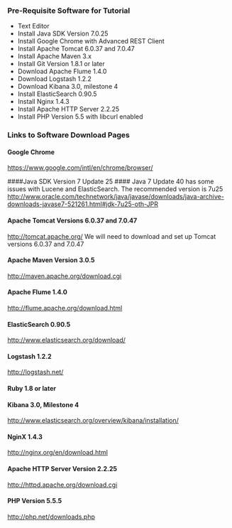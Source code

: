 ### Pre-Requisite Software for Tutorial ###

* Text Editor
* Install Java SDK Version 7.0.25
* Install Google Chrome with Advanced REST Client
* Install Apache Tomcat 6.0.37 and 7.0.47
* Install Apache Maven 3.x
* Install Git Version 1.8.1 or later
* Download Apache Flume 1.4.0
* Download Logstash 1.2.2
* Download Kibana 3.0, milestone 4
* Install ElasticSearch 0.90.5
* Install Nginx 1.4.3
* Install Apache HTTP Server 2.2.25
* Install PHP Version 5.5 with libcurl enabled

### Links to Software Download Pages ###

#### Google Chrome ####
https://www.google.com/intl/en/chrome/browser/

####Java SDK Version 7 Update 25 ####
Java 7 Update 40 has some issues with Lucene and ElasticSearch. The recommended version is 7u25
http://www.oracle.com/technetwork/java/javase/downloads/java-archive-downloads-javase7-521261.html#jdk-7u25-oth-JPR

#### Apache Tomcat Versions 6.0.37 and 7.0.47
http://tomcat.apache.org/
We will need to download and set up Tomcat versions 6.0.37 and 7.0.47

#### Apache Maven Version 3.0.5 ####
http://maven.apache.org/download.cgi

#### Apache Flume 1.4.0 ####
http://flume.apache.org/download.html

#### ElasticSearch 0.90.5 ####
http://www.elasticsearch.org/download/

#### Logstash 1.2.2 ####
http://logstash.net/

#### Ruby 1.8 or later ####

#### Kibana 3.0, Milestone 4 ####
http://www.elasticsearch.org/overview/kibana/installation/

#### NginX 1.4.3 ####
http://nginx.org/en/download.html

#### Apache HTTP Server Version 2.2.25 ####
http://httpd.apache.org/download.cgi

#### PHP Version 5.5.5 ####
http://php.net/downloads.php




